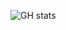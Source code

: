 ![GH stats](https://github-readme-stats.vercel.app/api?username=awend0&show_icons=true&theme=radical)
